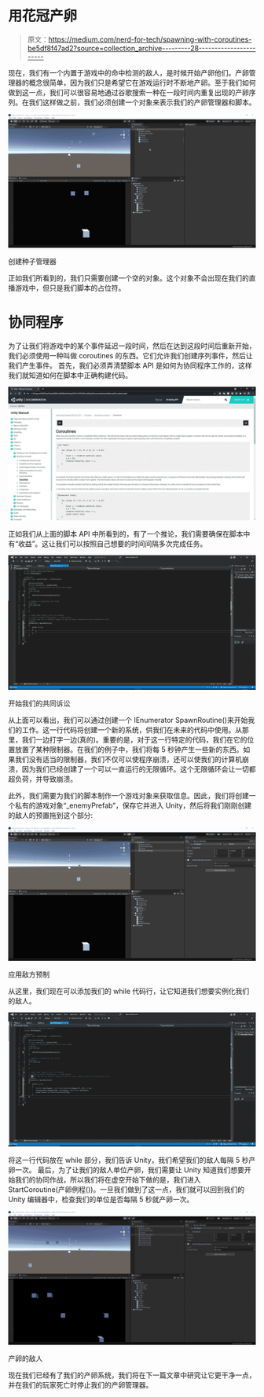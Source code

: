 # 用花冠产卵

> 原文：<https://medium.com/nerd-for-tech/spawning-with-coroutines-be5df8f47ad2?source=collection_archive---------28----------------------->

现在，我们有一个内置于游戏中的命中检测的敌人，是时候开始产卵他们。产卵管理器的概念很简单，因为我们只是希望它在游戏运行时不断地产卵。至于我们如何做到这一点，我们可以很容易地通过谷歌搜索一种在一段时间内重复出现的产卵序列。在我们这样做之前，我们必须创建一个对象来表示我们的产卵管理器和脚本。

![](img/59e85dc664a58b462429a03f310ffe50.png)

创建种子管理器

正如我们所看到的，我们只需要创建一个空的对象。这个对象不会出现在我们的直播游戏中，但只是我们脚本的占位符。

# 协同程序

为了让我们将游戏中的某个事件延迟一段时间，然后在达到这段时间后重新开始，我们必须使用一种叫做 coroutines 的东西。它们允许我们创建序列事件，然后让我们产生事件。
首先，我们必须弄清楚脚本 API 是如何为协同程序工作的，这样我们就知道如何在脚本中正确构建代码。

![](img/a186225ac49ce43dbe48ea7218747987.png)

正如我们从上面的脚本 API 中所看到的，有了一个推论，我们需要确保在脚本中有“收益”。这让我们可以按照自己想要的时间间隔多次完成任务。

![](img/e1c268c807a0d0058bac001637340f7e.png)

开始我们的共同诉讼

从上面可以看出，我们可以通过创建一个 IEnumerator SpawnRoutine()来开始我们的工作。这一行代码将创建一个新的系统，供我们在未来的代码中使用。从那里，我们一边打字一边(真的)。重要的是，对于这一行特定的代码，我们在它的位置放置了某种限制器。在我们的例子中，我们将每 5 秒钟产生一些新的东西。如果我们没有适当的限制器，我们不仅可以使程序崩溃，还可以使我们的计算机崩溃，因为我们已经创建了一个可以一直运行的无限循环。这个无限循环会让一切都超负荷，并导致崩溃。

此外，我们需要为我们的脚本制作一个游戏对象来获取信息。因此，我们将创建一个私有的游戏对象“_enemyPrefab”，保存它并进入 Unity，然后将我们刚刚创建的敌人的预置拖到这个部分:

![](img/dc21e7526116509e2227361eda33dc7f.png)

应用敌方预制

从这里，我们现在可以添加我们的 while 代码行，让它知道我们想要实例化我们的敌人。

![](img/3ec678b5496aea8b48e376e90f35b57f.png)

将这一行代码放在 while 部分，我们告诉 Unity，我们希望我们的敌人每隔 5 秒产卵一次。
最后，为了让我们的敌人单位产卵，我们需要让 Unity 知道我们想要开始我们的协同作战，所以我们将在虚空开始下做的是，我们进入 StartCoroutine(产卵例程())。一旦我们做到了这一点，我们就可以回到我们的 Unity 编辑器中，检查我们的单位是否每隔 5 秒就产卵一次。

![](img/c9adaec2778c0409286e2e36f092521a.png)

产卵的敌人

现在我们已经有了我们的产卵系统，我们将在下一篇文章中研究让它更干净一点，并在我们的玩家死亡时停止我们的产卵管理器。